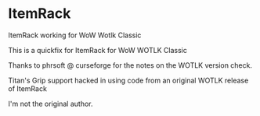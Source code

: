 # ItemRack
ItemRack working for WoW Wotlk Classic

This is a quickfix for ItemRack for WoW WOTLK Classic

Thanks to phrsoft @ curseforge for the notes on the WOTLK version check.

Titan's Grip support hacked in using code from an original WOTLK release of ItemRack

I'm not the original author.

